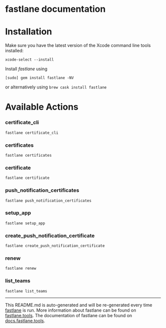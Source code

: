 fastlane documentation
================
# Installation

Make sure you have the latest version of the Xcode command line tools installed:

```
xcode-select --install
```

Install _fastlane_ using
```
[sudo] gem install fastlane -NV
```
or alternatively using `brew cask install fastlane`

# Available Actions
### certificate_cli
```
fastlane certificate_cli
```

### certificates
```
fastlane certificates
```

### certificate
```
fastlane certificate
```

### push_notification_certificates
```
fastlane push_notification_certificates
```

### setup_app
```
fastlane setup_app
```

### create_push_notification_certificate
```
fastlane create_push_notification_certificate
```

### renew
```
fastlane renew
```

### list_teams
```
fastlane list_teams
```


----

This README.md is auto-generated and will be re-generated every time [fastlane](https://fastlane.tools) is run.
More information about fastlane can be found on [fastlane.tools](https://fastlane.tools).
The documentation of fastlane can be found on [docs.fastlane.tools](https://docs.fastlane.tools).

